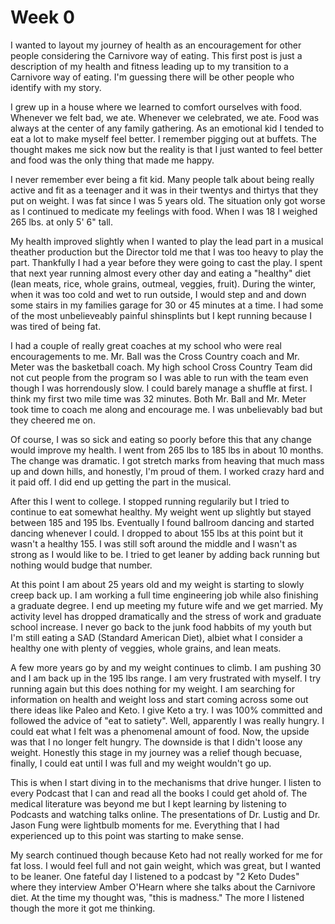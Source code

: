 # Week 0

I wanted to layout my journey of health as an encouragement for other people considering the Carnivore way of eating. This first post is just a description of my health and fitness leading up to my transition to a Carnivore way of eating. I'm guessing there will be other people who identify with my story.

I grew up in a house where we learned to comfort ourselves with food. Whenever we felt bad, we ate. Whenever we celebrated, we ate. Food was always at the center of any family gathering. As an emotional kid I tended to eat a lot to make myself feel better. I remember pigging out at buffets. The thought makes me sick now but the reality is that I just wanted to feel better and food was the only thing that made me happy.

I never remember ever being a fit kid. Many people talk about being really active and fit as a teenager and it was in their twentys and thirtys that they put on weight. I was fat since I was 5 years old. The situation only got worse as I continued to medicate my feelings with food. When I was 18 I weighed 265 lbs. at only 5' 6" tall.

My health improved slightly when I wanted to play the lead part in a musical theather production but the Director told me that I was too heavy to play the part. Thankfully I had a year before they were going to cast the play. I spent that next year running almost every other day and eating a "healthy" diet (lean meats, rice, whole grains, outmeal, veggies, fruit). During the winter, when it was too cold and wet to run outside, I would step and and down some stairs in my families garage for 30 or 45 minutes at a time. I had some of the most unbelieveably painful shinsplints but I kept running because I was tired of being fat.

I had a couple of really great coaches at my school who were real encouragements to me. Mr. Ball was the Cross Country coach and Mr. Meter was the basketball coach. My high school Cross Country Team did not cut people from the program so I was able to run with the team even though I was horrendously slow. I could barely manage a shuffle at first. I think my first two mile time was 32 minutes. Both Mr. Ball and Mr. Meter took time to coach me along and encourage me. I was unbelievably bad but they cheered me on.

Of course, I was so sick and eating so poorly before this that any change would improve my health. I went from 265 lbs to 185 lbs in about 10 months. The change was dramatic. I got stretch marks from heaving that much mass up and down hills, and honestly, I'm proud of them. I worked crazy hard and it paid off. I did end up getting the part in the musical.

After this I went to college. I stopped running regularily but I tried to continue to eat somewhat healthy. My weight went up slightly but stayed between 185 and 195 lbs. Eventually I found ballroom dancing and started dancing whenever I could. I dropped to about 155 lbs at this point but it wasn't a healthy 155. I was still soft around the middle and I wasn't as strong as I would like to be. I tried to get leaner by adding back running but nothing would budge that number.

At this point I am about 25 years old and my weight is starting to slowly creep back up. I am working a full time engineering job while also finishing a graduate degree. I end up meeting my future wife and we get married. My activity level has dropped dramatically and the stress of work and graduate school increase. I never go back to the junk food habbits of my youth but I'm still eating a SAD (Standard American Diet), albiet what I consider a healthy one with plenty of veggies, whole grains, and lean meats.

A few more years go by and my weight continues to climb. I am pushing 30 and I am back up in the 195 lbs range. I am very frustrated with myself. I try running again but this does nothing for my weight. I am searching for information on health and weight loss and start coming across some out there ideas like Paleo and Keto. I give Keto a try. I was 100% committed and followed the advice of "eat to satiety". Well, apparently I was really hungry. I could eat what I felt was a phenomenal amount of food. Now, the upside was that I no longer felt hungry. The downside is that I didn't loose any weight. Honestly this stage in my journey was a relief though becuase, finally, I could eat until I was full and my weight wouldn't go up.

This is when I start diving in to the mechanisms that drive hunger. I listen to every Podcast that I can and read all the books I could get ahold of. The medical literature was beyond me but I kept learning by listening to Podcasts and watching talks online. The presentations of Dr. Lustig and Dr. Jason Fung were lightbulb moments for me. Everything that I had experienced up to this point was starting to make sense.

My search continued though because Keto had not really worked for me for fat loss. I would feel full and not gain weight, which was great, but I wanted to be leaner. One fateful day I listened to a podcast by "2 Keto Dudes" where they interview Amber O'Hearn where she talks about the Carnivore diet. At the time my thought was, "this is madness." The more I listened though the more it got me thinking.

